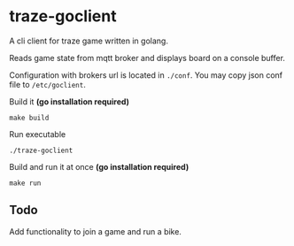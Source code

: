 # traze-goclient

A cli client for traze game written in golang.

Reads game state from mqtt broker and displays board on a console buffer.

Configuration with brokers url is located in `./conf`. You may copy json conf file to `/etc/goclient`.

Build it **(go installation required)**

    make build

Run executable

    ./traze-goclient

Build and run it at once **(go installation required)**

    make run

## Todo

Add functionality to join a game and run a bike.
